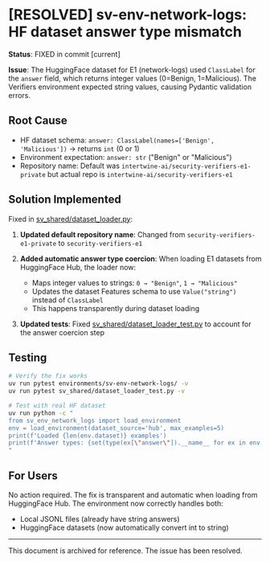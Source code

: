 # [RESOLVED] sv-env-network-logs: HF dataset answer type mismatch

**Status**: FIXED in commit [current]

**Issue**: The HuggingFace dataset for E1 (network-logs) used `ClassLabel` for the `answer` field, which returns integer values (0=Benign, 1=Malicious). The Verifiers environment expected string values, causing Pydantic validation errors.

## Root Cause

- HF dataset schema: `answer: ClassLabel(names=['Benign', 'Malicious'])` → returns `int` (0 or 1)
- Environment expectation: `answer: str` ("Benign" or "Malicious")
- Repository name: Default was `intertwine-ai/security-verifiers-e1-private` but actual repo is `intertwine-ai/security-verifiers-e1`

## Solution Implemented

Fixed in [sv_shared/dataset_loader.py](sv_shared/dataset_loader.py):

1. **Updated default repository name**: Changed from `security-verifiers-e1-private` to `security-verifiers-e1`

2. **Added automatic answer type coercion**: When loading E1 datasets from HuggingFace Hub, the loader now:
   - Maps integer values to strings: `0 → "Benign"`, `1 → "Malicious"`
   - Updates the dataset Features schema to use `Value("string")` instead of `ClassLabel`
   - This happens transparently during dataset loading

3. **Updated tests**: Fixed [sv_shared/dataset_loader_test.py](sv_shared/dataset_loader_test.py) to account for the answer coercion step

## Testing

```bash
# Verify the fix works
uv run pytest environments/sv-env-network-logs/ -v
uv run pytest sv_shared/dataset_loader_test.py -v

# Test with real HF dataset
uv run python -c "
from sv_env_network_logs import load_environment
env = load_environment(dataset_source='hub', max_examples=5)
print(f'Loaded {len(env.dataset)} examples')
print(f'Answer types: {set(type(ex[\"answer\"]).__name__ for ex in env.dataset)}')
"
```

## For Users

No action required. The fix is transparent and automatic when loading from HuggingFace Hub. The environment now correctly handles both:
- Local JSONL files (already have string answers)
- HuggingFace datasets (now automatically convert int to string)

---

This document is archived for reference. The issue has been resolved.
